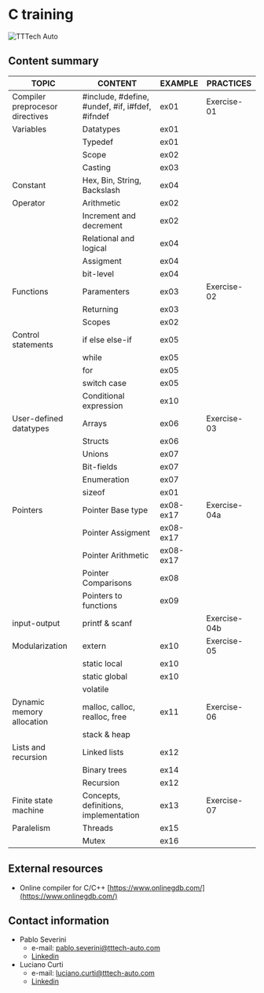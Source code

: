# C training

![TTTech Auto](https://www.tttech-auto.com/wp-content/uploads/TTTechAuto_Logo.png)

## Content summary

|TOPIC|CONTENT|EXAMPLE|PRACTICES|
|---|---|---|---|
|Compiler preprocesor directives|#include, #define, #undef, #if, i#fdef, #ifndef|ex01|Exercise-01|
|Variables|Datatypes|ex01||
||Typedef|ex01||
||Scope|ex02||
||Casting|ex03||
|Constant|Hex, Bin, String, Backslash|ex04||
|Operator|Arithmetic|ex02||
||Increment and decrement|ex02||
||Relational and logical|ex04||
||Assigment|ex04||
||bit-level|ex04||
|Functions|Paramenters|ex03|Exercise-02|
||Returning|ex03||
||Scopes|ex02||
|Control statements|if else else-if|ex05||
||while|ex05||
||for|ex05||
||switch case|ex05||
||Conditional expression|ex10||
|User-defined datatypes|Arrays|ex06|Exercise-03|
||Structs|ex06||
||Unions|ex07||
||Bit-fields|ex07||
||Enumeration|ex07||
||sizeof|ex01||
|Pointers|Pointer Base type|ex08-ex17|Exercise-04a|
||Pointer Assigment|ex08-ex17||
||Pointer Arithmetic|ex08-ex17||
||Pointer Comparisons|ex08||
||Pointers to functions|ex09||
|input-output|printf & scanf||Exercise-04b|
|Modularization|extern|ex10|Exercise-05|
||static local|ex10||
||static global|ex10||
||volatile||
|Dynamic memory allocation|malloc, calloc, realloc, free|ex11|Exercise-06|
||stack & heap|||
|Lists and recursion|Linked lists|ex12||
||Binary trees|ex14||
||Recursion|ex12||
|Finite state machine|Concepts, definitions, implementation|ex13|Exercise-07|
|Paralelism|Threads|ex15||
||Mutex|ex16||

## External resources

- Online compiler for C/C++ [https://www.onlinegdb.com/](https://www.onlinegdb.com/)

## Contact information

- Pablo Severini
    - e-mail: [pablo.severini@tttech-auto.com](pablo.severini@tttech-auto.com)
    - [Linkedin](https://www.linkedin.com/in/pablo-severini/)
- Luciano Curti
    - e-mail: [luciano.curti@tttech-auto.com](luciano.curti@tttech-auto.com)
    - [Linkedin](https://www.linkedin.com/in/lucianocurti/)
